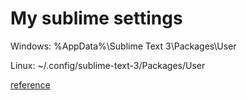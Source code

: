 # My sublime settings

Windows:
%AppData%\Sublime Text 3\Packages\User

Linux:
~/.config/sublime-text-3/Packages/User

[reference](http://popel-studio.com/blog/article/perenos-nastroek-sublime-text.html)